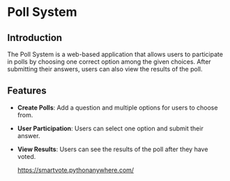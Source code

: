 # Poll System

## Introduction

The Poll System is a web-based application that allows users to participate in polls by choosing one correct option among the given choices. After submitting their answers, users can also view the results of the poll.

## Features

- **Create Polls**: Add a question and multiple options for users to choose from.
- **User Participation**: Users can select one option and submit their answer.
- **View Results**: Users can see the results of the poll after they have voted.

  https://smartvote.pythonanywhere.com/
